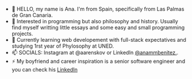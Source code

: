 - 👋 HELLO, my name is Ana. I'm from Spain, specifically from Las Palmas de Gran Canaria. 
- 👀 Interested in programming but also philosophy and history. Usually find myself writting little essays and some easy and small programming projects.
- 🌱 Currently learning web developement with full-stack expectatives and studying 1rst year of Phylosophy at UNED.
- 📫 SOCIALS: Instagram at @aarenskov or LinkedIn [@anammbenitez.](https://www.linkedin.com/in/anammben%C3%ADtez/).
- ⚡ My boyfriend and career inspiration is a senior software engineer and you can check his [LinkedIn](https://www.linkedin.com/in/lorenzo-pinna-rodr%C3%ADguez-650962186/) 
